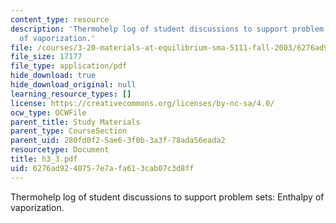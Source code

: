 ```yaml
---
content_type: resource
description: 'Thermohelp log of student discussions to support problem sets: Enthalpy
  of vaporization.'
file: /courses/3-20-materials-at-equilibrium-sma-5111-fall-2003/6276ad9240757e7afa613cab07c3d8ff_h3_3.pdf
file_size: 17177
file_type: application/pdf
hide_download: true
hide_download_original: null
learning_resource_types: []
license: https://creativecommons.org/licenses/by-nc-sa/4.0/
ocw_type: OCWFile
parent_title: Study Materials
parent_type: CourseSection
parent_uid: 280fd0f2-5ae6-3f0b-3a3f-78ada56eada2
resourcetype: Document
title: h3_3.pdf
uid: 6276ad92-4075-7e7a-fa61-3cab07c3d8ff
---
```

Thermohelp log of student discussions to support problem sets: Enthalpy of vaporization.